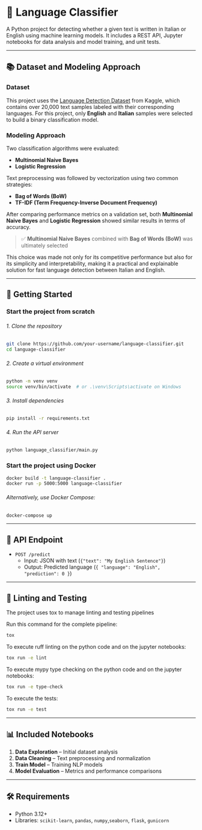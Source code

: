 # 🧠 Language Classifier

A Python project for detecting whether a given text is written in Italian or English using machine learning models. It includes a REST API, Jupyter notebooks for data analysis and model training, and unit tests.

--------------------------------------------------------------------

## 📚 Dataset and Modeling Approach

### Dataset

This project uses the [Language Detection Dataset](https://www.kaggle.com/datasets/basilb2s/language-detection) from Kaggle, which contains over 20,000 text samples labeled with their corresponding languages. For this project, only **English** and **Italian** samples were selected to build a binary classification model.

### Modeling Approach

Two classification algorithms were evaluated:

- **Multinomial Naive Bayes**
- **Logistic Regression**

Text preprocessing was followed by vectorization using two common strategies:

- **Bag of Words (BoW)**
- **TF-IDF (Term Frequency-Inverse Document Frequency)**

After comparing performance metrics on a validation set, both **Multinomial Naive Bayes** and **Logistic Regression** showed similar results in terms of accuracy.

> ✅ **Multinomial Naive Bayes** combined with **Bag of Words (BoW)** was ultimately selected

This choice was made not only for its competitive performance but also for its simplicity and interpretability, making it a practical and explainable solution for fast language detection between Italian and English.

--------------------------------------------------------------------


## 🚀 Getting Started

### Start the project from scratch

###### 1. Clone the repository

```bash
git clone https://github.com/your-username/language-classifier.git
cd language-classifier
```

###### 2. Create a virtual environment

```bash
python -m venv venv
source venv/bin/activate  # or .\venv\Scripts\activate on Windows
```

###### 3. Install dependencies

```bash
pip install -r requirements.txt
```

###### 4. Run the API server

```bash
python language_classifier/main.py
```

### Start the project using Docker

```bash
docker build -t language-classifier .
docker run -p 5000:5000 language-classifier
```

###### Alternatively, use Docker Compose:

```bash
docker-compose up
```

--------------------------------------------------------------------

## 📡 API Endpoint

- `POST /predict`
  - Input: JSON with text (`{"text": "My English Sentence"}`)
  - Output: Predicted language (`{
    "language": "English",
    "prediction": 0
}`) 

--------------------------------------------------------------------

## 🧪 Linting and Testing


The project uses tox to manage linting and testing pipelines

Run this command for the complete pipeline:
```bash
tox
```
To execute ruff linting on the python code and on the jupyter notebooks:

```bash
tox run -e lint
```
To execute mypy type checking on the python code and on the jupyter notebooks:

```bash
tox run -e type-check
```
To execute the tests:

```bash
tox run -e test
```

--------------------------------------------------------------------

## 📊 Included Notebooks

1. **Data Exploration** – Initial dataset analysis
2. **Data Cleaning** – Text preprocessing and normalization
3. **Train Model** – Training NLP models
4. **Model Evaluation** – Metrics and performance comparisons

--------------------------------------------------------------------

## 🛠️ Requirements

- Python 3.12+
- Libraries: `scikit-learn`, `pandas`, `numpy`,`seaborn`, `flask`, `gunicorn`


